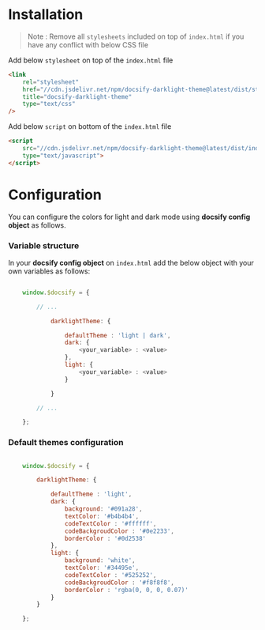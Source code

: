 # Installation

> Note : Remove all `stylesheets` included on top of `index.html` if you have any conflict with below CSS file

Add below `stylesheet` on top of the `index.html` file 

```html
<link 
    rel="stylesheet"
    href="//cdn.jsdelivr.net/npm/docsify-darklight-theme@latest/dist/style.min.css"
    title="docsify-darklight-theme"
    type="text/css"
/>
```

Add below `script` on bottom of the `index.html` file 

```html
<script 
    src="//cdn.jsdelivr.net/npm/docsify-darklight-theme@latest/dist/index.min.js"
    type="text/javascript">
</script>
```

# Configuration

You can configure the colors for light and dark mode using **docsify config object** as follows.

### Variable structure

In your **docsify config object** on `index.html` add the below object with your own variables as follows:

```js

    window.$docsify = {

        // ...

            darklightTheme: {

                defaultTheme : 'light | dark',
                dark: {
                    <your_variable> : <value>
                },
                light: {
                    <your_variable> : <value>
                }

            }

        // ...

    };

```

### Default themes configuration

```js

    window.$docsify = {

        darklightTheme: {

            defaultTheme : 'light',
            dark: {
                background: '#091a28',
                textColor: '#b4b4b4',
                codeTextColor : '#ffffff',
                codeBackgroudColor : '#0e2233',
                borderColor : '#0d2538'
            },
            light: {
                background: 'white',
                textColor: '#34495e',
                codeTextColor : '#525252',
                codeBackgroudColor : '#f8f8f8',
                borderColor : 'rgba(0, 0, 0, 0.07)'
            }
        }

    };

```
